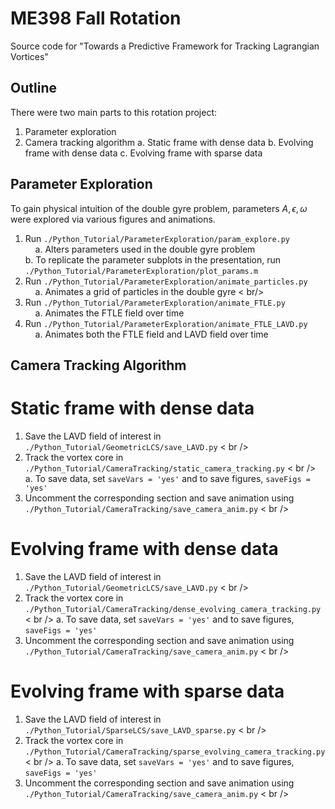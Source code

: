 # ME398 Fall Rotation
Source code for "Towards a Predictive Framework for Tracking Lagrangian Vortices"

## Outline

There were two main parts to this rotation project:

1. Parameter exploration
2. Camera tracking algorithm
    a. Static frame with dense data
    b. Evolving frame with dense data
    c. Evolving frame with sparse data

## Parameter Exploration

To gain physical intuition of the double gyre problem, parameters $A, \epsilon, \omega$ were explored via various figures and animations.

1. Run ```./Python_Tutorial/ParameterExploration/param_explore.py``` <br />
    a. Alters parameters used in the double gyre problem <br />
    b. To replicate the parameter subplots in the presentation, run ```./Python_Tutorial/ParameterExploration/plot_params.m```
2. Run ```./Python_Tutorial/ParameterExploration/animate_particles.py``` <br />
    a. Animates a grid of particles in the double gyre < br/>
3. Run ```./Python_Tutorial/ParameterExploration/animate_FTLE.py``` <br />
    a. Animates the FTLE field over time <br />
4. Run ```./Python_Tutorial/ParameterExploration/animate_FTLE_LAVD.py``` <br />
    a. Animates both the FTLE field and LAVD field over time <br />

## Camera Tracking Algorithm

# Static frame with dense data

1. Save the LAVD field of interest in ```./Python_Tutorial/GeometricLCS/save_LAVD.py``` < br />
2. Track the vortex core in ```./Python_Tutorial/CameraTracking/static_camera_tracking.py``` < br />
    a. To save data, set ```saveVars = 'yes'``` and to save figures, ```saveFigs = 'yes'```
3. Uncomment the corresponding section and save animation using ```./Python_Tutorial/CameraTracking/save_camera_anim.py``` < br />

# Evolving frame with dense data

1. Save the LAVD field of interest in ```./Python_Tutorial/GeometricLCS/save_LAVD.py``` < br />
2. Track the vortex core in ```./Python_Tutorial/CameraTracking/dense_evolving_camera_tracking.py``` < br />
    a. To save data, set ```saveVars = 'yes'``` and to save figures, ```saveFigs = 'yes'```
3. Uncomment the corresponding section and save animation using ```./Python_Tutorial/CameraTracking/save_camera_anim.py``` < br />

# Evolving frame with sparse data

1. Save the LAVD field of interest in ```./Python_Tutorial/SparseLCS/save_LAVD_sparse.py``` < br />
2. Track the vortex core in ```./Python_Tutorial/CameraTracking/sparse_evolving_camera_tracking.py``` < br />
    a. To save data, set ```saveVars = 'yes'``` and to save figures, ```saveFigs = 'yes'```
3. Uncomment the corresponding section and save animation using ```./Python_Tutorial/CameraTracking/save_camera_anim.py``` < br />
